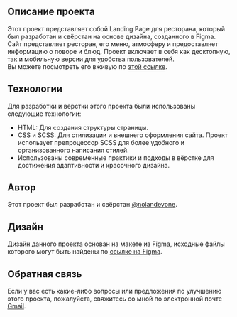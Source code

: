## Описание проекта
Этот проект представляет собой Landing Page для ресторана, который был разработан и свёрстан на основе дизайна, созданного в Figma. Сайт представляет ресторан, его меню, атмосферу и предоставляет информацию о поворе и блюд. Проект включает в себя как десктопную, так и мобильную версии для удобства пользователей. <br>
Вы можете посмотреть его вживую по [этой ссылке](https://nolandevone.github.io/ui-desk/).

## Технологии
Для разработки и вёрстки этого проекта были использованы следующие технологии:

- HTML: Для создания структуры страницы.
- CSS и SCSS: Для стилизации и внешнего оформления сайта. Проект использует препроцессор SCSS для более удобного и организованного написания стилей.
- Использованы современные практики и подходы в вёрстке для достижения адаптивности и красочного дизайна.

## Автор
Этот проект был разработан и свёрстан [@nolandevone](https://github.com/nolandevone).

## Дизайн
Дизайн данного проекта основан на макете из Figma, исходные файлы которого могут быть найдены по [ссылке на Figma](https://www.figma.com/file/kwBzqEEHiD4EOuNRYlDwVi/File?node-id=0%3A1&mode=dev).

## Обратная связь
Если у вас есть какие-либо вопросы или предложения по улучшению этого проекта, пожалуйста, свяжитесь со мной по электронной почте [Gmail](raupovsamir084@gmail.com).
